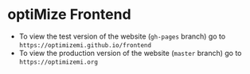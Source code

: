 # optiMize Frontend
* To view the test version of the website (`gh-pages` branch) go to `https://optimizemi.github.io/frontend`
* To view the production version of the website (`master` branch) go to `https://optimizemi.org`
